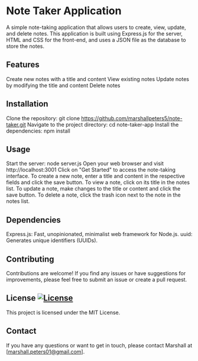 # Note Taker Application
A simple note-taking application that allows users to create, view, update, and delete notes. This application is built using Express.js for the server, HTML and CSS for the front-end, and uses a JSON file as the database to store the notes.

## Features
Create new notes with a title and content
View existing notes
Update notes by modifying the title and content
Delete notes

## Installation
Clone the repository: git clone <https://github.com/marshallpeters5/note-taker.git>
Navigate to the project directory: cd note-taker-app
Install the dependencies: npm install

## Usage
Start the server: node server.js
Open your web browser and visit http://localhost:3001
Click on "Get Started" to access the note-taking interface.
To create a new note, enter a title and content in the respective fields and click the save button.
To view a note, click on its title in the notes list.
To update a note, make changes to the title or content and click the save button.
To delete a note, click the trash icon next to the note in the notes list.

## Dependencies
Express.js: Fast, unopinionated, minimalist web framework for Node.js.
uuid: Generates unique identifiers (UUIDs).

## Contributing
Contributions are welcome! If you find any issues or have suggestions for improvements, please feel free to submit an issue or create a pull request.

## License [![License](https://img.shields.io/badge/License-MIT-blue.svg)](LICENSE)
This project is licensed under the MIT License.

## Contact
If you have any questions or want to get in touch, please contact Marshall at [marshall.peters01@gmail.com].